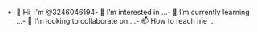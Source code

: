 - 👋 Hi, I’m @3246046194- 👀 I’m interested in ...- 🌱 I’m currently learning ...- 💞️ I’m looking to collaborate on ...- 📫 How to reach me ...<!---3246046194/3246046194 is a ✨ special ✨ repository because its `README.md` (this file) appears on your GitHub profile.You can click the Preview link to take a look at your changes.--->
